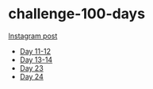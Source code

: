# challenge-100-days

[Instagram post](https://www.instagram.com/p/CsvxeL5pLfc/?utm_source=ig_web_copy_link&igshid=MzRlODBiNWFlZA==)

- [Day 11-12]()
- [Day 13-14]()
- [Day 23]()
- [Day 24]()
